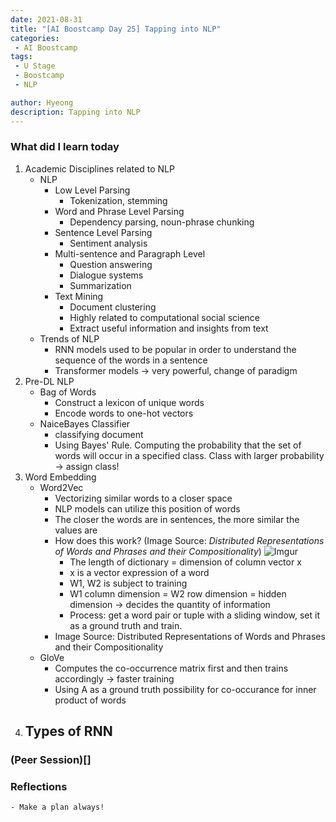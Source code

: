 ```yaml
---
date: 2021-08-31
title: "[AI Boostcamp Day 25] Tapping into NLP"
categories: 
 - AI Boostcamp
tags:
 - U Stage
 - Boostcamp
 - NLP

author: Hyeong
description: Tapping into NLP
---
```

### What did I learn today
 1. Academic Disciplines related to NLP
    - NLP
        - Low Level Parsing
            - Tokenization, stemming 
        - Word and Phrase Level Parsing
            - Dependency parsing, noun-phrase chunking
        - Sentence Level Parsing
            - Sentiment analysis
        - Multi-sentence and Paragraph Level
            - Question answering
            - Dialogue systems
            - Summarization
        - Text Mining
            - Document clustering
            - Highly related to computational social science
            - Extract useful information and insights from text
    - Trends of NLP
        - RNN models used to be popular in order to understand the sequence of the words in a sentence
        - Transformer models -> very powerful, change of paradigm
2. Pre-DL NLP
    - Bag of Words
        - Construct a lexicon of unique words
        - Encode words to one-hot vectors
    - NaiceBayes Classifier
        - classifying document
        - Using Bayes' Rule. Computing the probability that the set of words will occur in a specified class. Class with larger probability -> assign class!
3. Word Embedding
    - Word2Vec
        - Vectorizing similar words to a closer space
        - NLP models can utilize this position of words
        - The closer the words are in sentences, the more similar the values are
        - How does this work? (Image Source: *Distributed Representations of Words and Phrases and their Compositionality*)
        ![Imgur](https://i.imgur.com/qBTJula.png)
            - The length of dictionary = dimension of column vector x
            - x is a vector expression of a word
            - W1, W2 is subject to training
            - W1 column dimension = W2 row dimension = hidden dimension -> decides the quantity of information
            - Process: get a word pair or tuple with a sliding window, set it as a ground truth and train.
        - Image Source: Distributed Representations of Words and Phrases and their Compositionality
    - GloVe
        - Computes the co-occurrence matrix first and then trains accordingly -> faster training
        - Using A as a ground truth possibility for co-occurance for inner product of words
4. Types of RNN
    - 

### (Peer Session)[]

### Reflections
    - Make a plan always!



